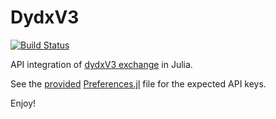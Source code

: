 # DydxV3

[![Build Status](https://github.com/oliviermilla/DydxV3.jl/actions/workflows/CI.yml/badge.svg?branch=main)](https://github.com/oliviermilla/DydxV3.jl/actions/workflows/CI.yml?query=branch%3Amain)

API integration of [dydxV3 exchange](https://dydx.exchange/) in Julia.

See the [provided](https://github.com/oliviermilla/DydxV3/blob/main/LocalPreferences.toml) [Preferences.jl](https://github.com/JuliaPackaging/Preferences.jl) file for the expected API keys.

Enjoy!